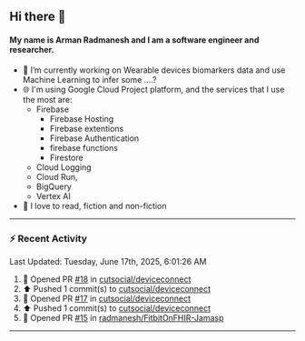 ## Hi there 👋

#### My name is Arman Radmanesh and I am a software engineer and researcher.

- 🔭 I’m currently working on Wearable devices biomarkers data and use Machine Learning to infer some ....?
- 🌐 I'm using Google Cloud Project platform, and the services that I use the most are:
  - Firebase
     - Firebase Hosting
     - Firebase extentions 
     - Firebase Authentication
     - firebase functions
     - Firestore
  - Cloud Logging
  - Cloud Run,
  - BigQuery
  - Vertex AI
- 📖 I love to read, fiction and non-fiction

---

### :zap: Recent Activity

<!--START_SECTION:activity-->
<!--END_SECTION:activity-->

<!--RECENT_ACTIVITY:last_update-->
Last Updated: Tuesday, June 17th, 2025, 6:01:26 AM
<!--RECENT_ACTIVITY:last_update_end-->

<!--RECENT_ACTIVITY:start-->
1. 💪 Opened PR [#18](https://github.com/cutsocial/deviceconnect/pull/18) in [cutsocial/deviceconnect](https://github.com/cutsocial/deviceconnect)
2. ⬆️ Pushed 1 commit(s) to [cutsocial/deviceconnect](https://github.com/cutsocial/deviceconnect)
3. 💪 Opened PR [#17](https://github.com/cutsocial/deviceconnect/pull/17) in [cutsocial/deviceconnect](https://github.com/cutsocial/deviceconnect)
4. ⬆️ Pushed 1 commit(s) to [cutsocial/deviceconnect](https://github.com/cutsocial/deviceconnect)
5. 💪 Opened PR [#15](https://github.com/radmanesh/FitbitOnFHIR-Jamasp/pull/15) in [radmanesh/FitbitOnFHIR-Jamasp](https://github.com/radmanesh/FitbitOnFHIR-Jamasp)
<!--RECENT_ACTIVITY:end-->

---

<!--
**radmanesh/radmanesh** is a ✨ _special_ ✨ repository because its `README.md` (this file) appears on your GitHub profile.

Here are some ideas to get you started:

- 🔭 I’m currently working on ...
- 🌱 I’m currently learning ...
- 👯 I’m looking to collaborate on ...
- 🤔 I’m looking for help with ...
- 💬 Ask me about ...
- 📫 How to reach me: ...
- 😄 Pronouns: ...
- ⚡ Fun fact: ...
-->
